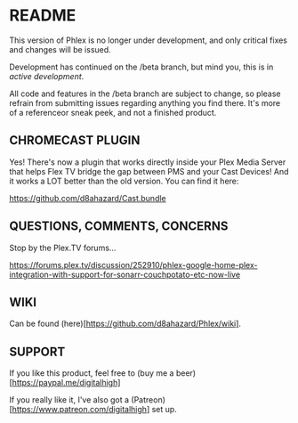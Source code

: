 # **README**

This version of Phlex is no longer under development, and only critical fixes and changes will be issued.

Development has continued on the /beta branch, but mind you, this is in *active development*.

All code and features in the /beta branch are subject to change, so please refrain from submitting issues 
regarding anything you find there. It's more of a referenceor sneak peek, and not a finished product.

## CHROMECAST PLUGIN

Yes! There's now a plugin that works directly inside your Plex Media Server that helps Flex TV
bridge the gap between PMS and your Cast Devices! And it works a LOT better than the old version.  You can find it here:

https://github.com/d8ahazard/Cast.bundle

## QUESTIONS, COMMENTS, CONCERNS

Stop by the Plex.TV forums...

https://forums.plex.tv/discussion/252910/phlex-google-home-plex-integration-with-support-for-sonarr-couchpotato-etc-now-live

## WIKI

Can be found (here)[https://github.com/d8ahazard/Phlex/wiki].

## SUPPORT

If you like this product, feel free to (buy me a beer)[https://paypal.me/digitalhigh]

If you really like it, I've also got a (Patreon)[https://www.patreon.com/digitalhigh] set up.